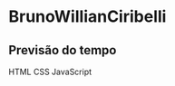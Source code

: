 # BrunoWillianCiribelli

## Previsão do tempo
<label>
<tr>
  <td>HTML</td>
   <td>CSS</td>
   <td>JavaScript</td>
</tr>
</label>
